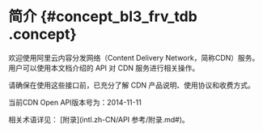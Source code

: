 # 简介 {#concept_bl3_frv_tdb .concept}

欢迎使用阿里云内容分发网络（Content Delivery Network，简称CDN）服务。用户可以使用本文档介绍的 API 对 CDN 服务进行相关操作。

请确保在使用这些接口前，已充分了解 CDN 产品说明、使用协议和收费方式。

当前CDN Open API版本号为：2014-11-11

相关术语详见： [附录](intl.zh-CN/API 参考/附录.md#)。

